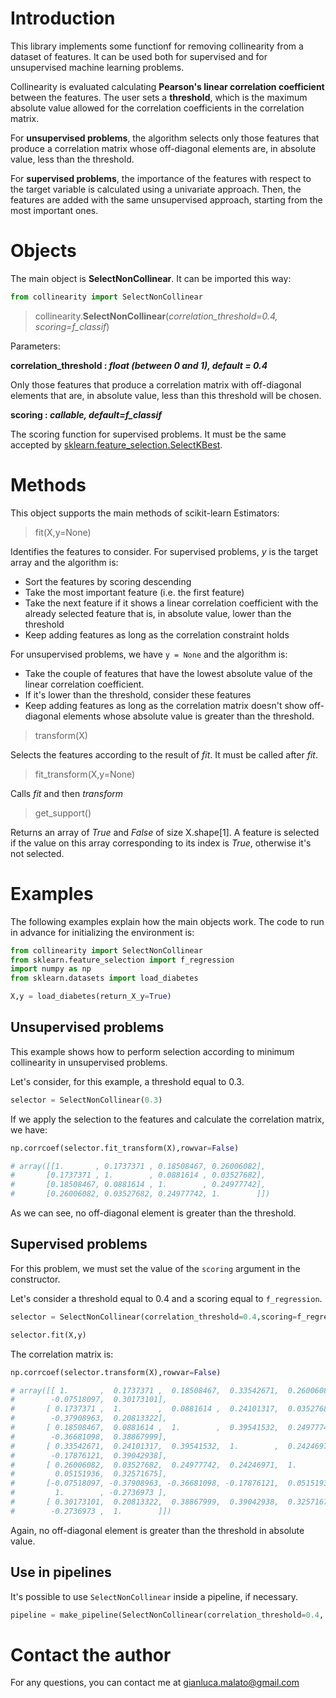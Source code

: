 # Introduction

This library implements some functionf for removing collinearity from a dataset of features. It can be used both for supervised and for unsupervised machine learning problems.

Collinearity is evaluated calculating __Pearson's linear correlation coefficient__ between the features. The user sets a __threshold__, which is the maximum absolute value allowed for the correlation coefficients in the correlation matrix. 

For __unsupervised problems__, the algorithm selects only those features that produce a correlation matrix whose off-diagonal elements are, in absolute value, less than the threshold. 

For __supervised problems__, the importance of the features with respect to the target variable is calculated using a univariate approach. Then, the features are added with the same unsupervised approach, starting from the most important ones.

# Objects

The main object is __SelectNonCollinear__. It can be imported this way:

```python
from collinearity import SelectNonCollinear
```

> collinearity.__SelectNonCollinear__(_correlation_threshold=0.4, scoring=f_classif_)

Parameters:

__correlation_threshold : _float (between 0 and 1), default = 0.4___

Only those features that produce a correlation matrix with off-diagonal elements that are, in absolute value, less than this threshold will be chosen.

__scoring : _callable, default=f_classif___

The scoring function for supervised problems. It must be the same accepted by [sklearn.feature_selection.SelectKBest](https://scikit-learn.org/stable/modules/generated/sklearn.feature_selection.SelectKBest.html).

# Methods

This object supports the main methods of scikit-learn Estimators:

> fit(X,y=None)

Identifies the features to consider. For supervised problems, _y_ is the target array and the algorithm is:
- Sort the features by scoring descending
- Take the most important feature (i.e. the first feature)
- Take the next feature if it shows a linear correlation coefficient with the already selected feature that is, in absolute value, lower than the threshold
- Keep adding features as long as the correlation constraint holds

For unsupervised problems, we have `y = None` and the algorithm is:
- Take the couple of features that have the lowest absolute value of the linear correlation coefficient.
- If it's lower than the threshold, consider these features
- Keep adding features as long as the correlation matrix doesn't show off-diagonal elements whose absolute value is greater than the threshold. 

> transform(X)

Selects the features according to the result of _fit_. It must be called after _fit_.

> fit_transform(X,y=None)

Calls _fit_ and then _transform_

> get_support()

Returns an array of _True_ and _False_ of size X.shape[1]. A feature is selected if the value on this array corresponding to its index is _True_, otherwise it's not selected.

# Examples

The following examples explain how the main objects work. The code to run in advance for initializing the environment is:

```python
from collinearity import SelectNonCollinear
from sklearn.feature_selection import f_regression
import numpy as np
from sklearn.datasets import load_diabetes

X,y = load_diabetes(return_X_y=True)
```

## Unsupervised problems


This example shows how to perform selection according to minimum collinearity in unsupervised problems. 

Let's consider, for this example, a threshold equal to 0.3.

```python
selector = SelectNonCollinear(0.3)
```

If we apply the selection to the features and calculate the correlation matrix, we have:

```python
np.corrcoef(selector.fit_transform(X),rowvar=False)

# array([[1.       , 0.1737371 , 0.18508467, 0.26006082],
#       [0.1737371 , 1.        , 0.0881614 , 0.03527682],
#       [0.18508467, 0.0881614 , 1.        , 0.24977742],
#       [0.26006082, 0.03527682, 0.24977742, 1.        ]])

```
As we can see, no off-diagonal element is greater than the threshold.

## Supervised problems

For this problem, we must set the value of the `scoring` argument in the constructor. 

Let's consider a threshold equal to 0.4 and a scoring equal to `f_regression`.

```python
selector = SelectNonCollinear(correlation_threshold=0.4,scoring=f_regression)

selector.fit(X,y)
```

The correlation matrix is:
```python
np.corrcoef(selector.transform(X),rowvar=False)

# array([[ 1.       ,  0.1737371 ,  0.18508467,  0.33542671,  0.26006082,
#        -0.07518097,  0.30173101],
#       [ 0.1737371 ,  1.        ,  0.0881614 ,  0.24101317,  0.03527682,
#        -0.37908963,  0.20813322],
#       [ 0.18508467,  0.0881614 ,  1.        ,  0.39541532,  0.24977742,
#        -0.36681098,  0.38867999],
#       [ 0.33542671,  0.24101317,  0.39541532,  1.        ,  0.24246971,
#        -0.17876121,  0.39042938],
#       [ 0.26006082,  0.03527682,  0.24977742,  0.24246971,  1.        ,
#         0.05151936,  0.32571675],
#       [-0.07518097, -0.37908963, -0.36681098, -0.17876121,  0.05151936,
#         1.        , -0.2736973 ],
#       [ 0.30173101,  0.20813322,  0.38867999,  0.39042938,  0.32571675,
#        -0.2736973 ,  1.        ]])
```

Again, no off-diagonal element is greater than the threshold in absolute value.

## Use in pipelines

It's possible to use `SelectNonCollinear` inside a pipeline, if necessary.

```python
pipeline = make_pipeline(SelectNonCollinear(correlation_threshold=0.4, scoring=f_regression), LinearRegression())
```
# Contact the author

For any questions, you can contact me at gianluca.malato@gmail.com
